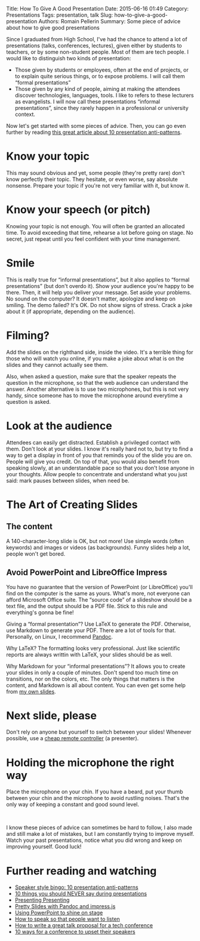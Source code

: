 Title: How To Give A Good Presentation
Date: 2015-06-16 01:49
Category: Presentations
Tags: presentation, talk
Slug: how-to-give-a-good-presentation
Authors: Romain Pellerin
Summary: Some piece of advice about how to give good presentations

Since I graduated from High School, I've had the chance to attend a lot of presentations (talks, conferences, lectures), given either by students to teachers, or by some non-student people. Most of them are tech people. I would like to distinguish two kinds of presentation:

- Those given by students or employees, often at the end of projects, or to explain quite serious things, or to expose problems. I will call them “formal presentations”
- Those given by any kind of people, aiming at making the attendees discover technologies, languages, tools. I like to refers to these lecturers as evangelists. I will now call these presentations “informal presentations”, since they rarely happen in a professional or university context.

Now let's get started with some pieces of advice. Then, you can go even further by reading [this great article about 10 presentation anti-patterns](http://www.troyhunt.com/2015/06/speaker-style-bingo-10-presentation.html).

# Know your topic

This may sound obvious and yet, some people (they're pretty rare) don't know perfectly their topic. They hesitate, or even worse, say absolute nonsense. Prepare your topic if you're not very familiar with it, but know it.

# Know your speech (or pitch)

Knowing your topic is not enough. You will often be granted an allocated time. To avoid exceeding that time, rehearse a lot before going on stage. No secret, just repeat until you feel confident with your time management.

# Smile

This is really true for “informal presentations”, but it also applies to “formal presentations” (but don't overdo it). Show your audience you're happy to be there. Then, it will help you deliver your message. Set aside your problems. No sound on the computer? It doesn't matter, apologize and keep on smiling. The demo failed? It's OK. Do not show signs of stress. Crack a joke about it (if appropriate, depending on the audience).

# Filming?

Add the slides on the righthand side, inside the video. It's a terrible thing for those who will watch you online, if you make a joke about what is on the slides and they cannot actually see them.

Also, when asked a question, make sure that the speaker repeats the question in the microphone, so that the web audience can understand the answer. Another alternative is to use two microphones, but this is not very handy, since someone has to move the microphone around everytime a question is asked.

# Look at the audience

Attendees can easily get distracted. Establish a privileged contact with them. Don't look at your slides. I know it's really hard not to, but try to find a way to get a display in front of you that reminds you of the slide you are on. People will give you credit. On top of that, you would also benefit from speaking slowly, at an understandable pace so that you don't lose anyone in your thoughts. Allow people to concentrate and understand what you just said: mark pauses between slides, when need be.

# The Art of Creating Slides

## The content

A 140-character-long slide is OK, but not more! Use simple words (often keywords) and images or videos (as backgrounds). Funny slides help a lot, people won't get bored.

## Avoid PowerPoint and LibreOffice Impress

You have no guarantee that the version of PowerPoint (or LibreOffice) you'll find on the computer is the same as yours. What's more, not everyone can afford Microsoft Office suite. The “source code” of a slideshow should be a text file, and the output should be a PDF file. Stick to this rule and everything's gonna be fine!

Giving a “formal presentation”? Use LaTeX to generate the PDF. Otherwise, use Markdown to generate your PDF. There are a lot of tools for that. Personally, on Linux, I recommend [Pandoc](http://pandoc.org/).

Why LaTeX? The formatting looks very professional. Just like scientific reports are always writtin with LaTeX, your slides should be as well.

Why Markdown for your “informal presentations”? It allows you to create your slides in only a couple of minutes. Don't spend too much time on transitions, nor on the colors, etc. The only things that matters is the content, and Markdown is all about content. You can even get some help from [my own slides](https://github.com/rpellerin/slides).

# Next slide, please

Don't rely on anyone but yourself to switch between your slides! Whenever possible, use a [cheap remote controller](http://amzn.com/B000FPGP4U) (a presenter).

# Holding the microphone the right way

Place the microphone on your chin. If you have a beard, put your thumb between your chin and the microphone to avoid rustling noises. That's the only way of keeping a constant and good sound level.

<br />

I know these pieces of advice can sometimes be hard to follow, I also made and still make a lot of mistakes, but I am constantly trying to improve myself. Watch your past presentations, notice what you did wrong and keep on improving yourself. Good luck!

# Further reading and watching

- [Speaker style bingo: 10 presentation anti-patterns](http://www.troyhunt.com/2015/06/speaker-style-bingo-10-presentation.html)
- [10 things you should NEVER say during presentations](http://thenextweb.com/lifehacks/2013/09/12/10-things-you-should-never-say-during-presentations-2/)
- [Presenting Presenting](https://medium.com/@chethaase/presenting-presenting-17233fa13aa5)
- [Pretty Slides with Pandoc and impress.js](http://gregorkopf.de/blog/posts/impress.html)
- [Using PowerPoint to shine on stage](http://www.sciencemag.org/careers/2016/01/using-powerpoint-shine-stage)
- [How to speak so that people want to listen](https://www.youtube.com/watch?v=eIho2S0ZahI)
- [How to write a great talk proposal for a tech conference](http://2014.cssconf.eu/news/how-to-write-a-great-talk-proposal-for-a-tech)
- [10 ways for a conference to upset their speakers](https://www.troyhunt.com/10-ways-for-a-conference-to-upset-their-speakers/)
